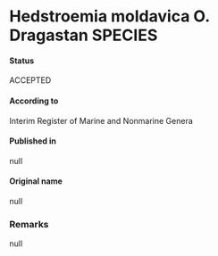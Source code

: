 # Hedstroemia moldavica O. Dragastan SPECIES

#### Status
ACCEPTED

#### According to
Interim Register of Marine and Nonmarine Genera

#### Published in
null

#### Original name
null

### Remarks
null